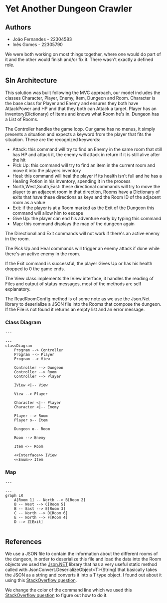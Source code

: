 # Yet Another Dungeon Crawler

## Authors

+ João Fernandes - 22304583
+ Inês Gomes - 22305790

We were both working on most things together, where one would do part of it and the other would finish and/or fix it. There wasn't exactly a defined role.

## Sln Architecture

This solution was built following the MVC approach, our model includes the classes Character, Player, Enemy, Item, Dungeon and Room.
Character is the base class for Player and Enemy and ensures they both have AttackPower and HP and that they both can Attack a target.
Player has an Inventory(Dictionary) of Items and knows what Room he's in.
Dungeon has a List of Rooms.

The Controller handles the game loop. Our game has no menus, it simply presents a situation and expects a keyword from the player that fits the situation. These are the recognized keywords:

+ Attack: this command will try to find an Enemy in the same room that still has HP and attack it, the enemy will attack in return if it is still alive after the hit
+ Pick Up: this command will try to find an item in the current room and move it into the players inventory
+ Heal: this command will heal the player if its health isn't full and he has a Healing Potion in his inventory, spending it in the process
+ North,West,South,East: these directional commands will try to move the player to an adjacent room in that direction, Rooms have a Dictionary of exits that have these directions as keys and the Room ID of the adjacent room as a value
+ Exit: if the player is at a Room marked as the Exit of the Dungeon this command will allow him to escape
+ Give Up: the player can end his adventure early by typing this command
+ Map: this command displays the map of the dungeon again

The Directional and Exit commands will not work if there's an active enemy in the room.

The Pick Up and Heal commands will trigger an enemy attack if done while there's an active enemy in the room.

If the Exit command is successful, the player Gives Up or has his health dropped to 0 the game ends.

The View class implements the IView interface, it handles the reading of Files and output of status messages, most of the methods are self explanatory.

The ReadRoomConfig method is of some note as we use the Json.Net library to deserialize a JSON file into the Rooms that compose the dungeon. If the File is not found it returns an empty list and an error message.

### Class Diagram

```mermaid
---

---
classDiagram
    Program --> Controller
    Program --> Player
    Program --> View

    Controller --> Dungeon
    Controller --> Room
    Controller --> Player

    IView <|-- View

    View --> Player

    Character <|-- Player
    Character <|-- Enemy

    Player --> Room
    Player o-- Item

    Dungeon o-- Room

    Room --> Enemy

    Item <-- Room

    <<Interface>> IView
    <<Enum>> Item
```

### Map

```mermaid
---

---
graph LR
    A[Room 1] -- North --> B[Room 2]
    B -- West --> C[Room 5]
    B -- East --> E[Room 3]
    C -- North --> D[Room 6]
    E -- North --> F[Room 4]
    D --> Z[Exit]
    

```

## References

We use a JSON file to contain the information about the different rooms of the dungeon, in order to deserialize this file and load the data into the Room objects we used the [Json.NET](https://www.newtonsoft.com/json) library that has a very useful static method called with JsonConvert.DeserializeObject\<T\>(String) that basically takes the JSON as a string and converts it into a T type object. I found out about it using this [StackOverflow question](https://stackoverflow.com/questions/1207731/how-can-i-deserialize-json-to-a-simple-dictionarystring-string-in-asp-net).

We change the color of the command line which we used this [StackOverflow question](https://stackoverflow.com/questions/38431068/how-to-display-formatted-output-in-different-colors-using-console-writeline) to figure out how to do it.
